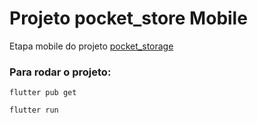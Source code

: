 # Projeto pocket_store Mobile

Etapa mobile do projeto [pocket_storage](https://github.com/ooncyber/pocket_storage)

### Para rodar o projeto:
```
flutter pub get
```
```
flutter run
```
